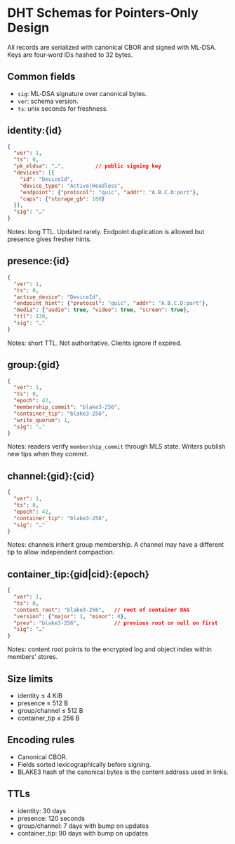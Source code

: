 # DHT Schemas for Pointers‑Only Design

All records are serialized with canonical CBOR and signed with ML‑DSA. Keys are four‑word IDs hashed to 32 bytes.

## Common fields
- `sig`: ML‑DSA signature over canonical bytes.
- `ver`: schema version.
- `ts`: unix seconds for freshness.

## identity:{id}
```json
{
  "ver": 1,
  "ts": 0,
  "pk_mldsa": "…",          // public signing key
  "devices": [{
    "id": "DeviceId",
    "device_type": "Active|Headless",
    "endpoint": {"protocol": "quic", "addr": "A.B.C.D:port"},
    "caps": {"storage_gb": 100}
  }],
  "sig": "…"
}
```
Notes: long TTL. Updated rarely. Endpoint duplication is allowed but presence gives fresher hints.

## presence:{id}
```json
{
  "ver": 1,
  "ts": 0,
  "active_device": "DeviceId",
  "endpoint_hint": {"protocol": "quic", "addr": "A.B.C.D:port"},
  "media": {"audio": true, "video": true, "screen": true},
  "ttl": 120,
  "sig": "…"
}
```
Notes: short TTL. Not authoritative. Clients ignore if expired.

## group:{gid}
```json
{
  "ver": 1,
  "ts": 0,
  "epoch": 42,
  "membership_commit": "blake3-256",
  "container_tip": "blake3-256",
  "write_quorum": 1,
  "sig": "…"
}
```
Notes: readers verify `membership_commit` through MLS state. Writers publish new tips when they commit.

## channel:{gid}:{cid}
```json
{
  "ver": 1,
  "ts": 0,
  "epoch": 42,
  "container_tip": "blake3-256",
  "sig": "…"
}
```
Notes: channels inherit group membership. A channel may have a different tip to allow independent compaction.

## container_tip:{gid|cid}:{epoch}
```json
{
  "ver": 1,
  "ts": 0,
  "content_root": "blake3-256",   // root of container DAG
  "version": {"major": 1, "minor": 0},
  "prev": "blake3-256",           // previous root or null on first
  "sig": "…"
}
```
Notes: content root points to the encrypted log and object index within members’ stores.

## Size limits
- identity ≤ 4 KiB
- presence ≤ 512 B
- group/channel ≤ 512 B
- container_tip ≤ 256 B

## Encoding rules
- Canonical CBOR.
- Fields sorted lexicographically before signing.
- BLAKE3 hash of the canonical bytes is the content address used in links.

## TTLs
- identity: 30 days
- presence: 120 seconds
- group/channel: 7 days with bump on updates
- container_tip: 90 days with bump on updates
